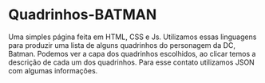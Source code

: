 # Quadrinhos-BATMAN
 Uma simples página feita em HTML, CSS e Js. Utilizamos essas linguagens para produzir uma lista de alguns quadrinhos do personagem da DC, Batman. Podemos ver a capa dos quadrinhos escolhidos, ao clicar temos a descrição de cada um dos quadrinhos. Para esse contato utilizamos JSON com algumas informações.
